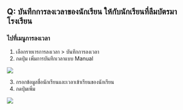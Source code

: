 ## Q: บันทึกการลงเวลาของนักเรียน ให้กับนักเรียนที่ลืมบัตรมาโรงเรียน

### ไปที่เมนูการลงเวลา

1.  เลือกรายเารการลงเวลา > บันทึกการลงเวลา
2.  กดปุ่ม เพิ่มการบันทึกเวลาแบบ Manual

![](/img/manual/faq/9.jpg)

3.  กรอกข้อมูลชื่อนักเรียนและเวลาเข้าเรียนของนักเรียน
4.  กดปุ่มเพิ่ม

![](/img/manual/faq/9_1.jpg)
